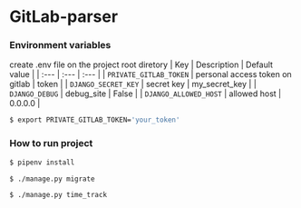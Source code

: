 GitLab-parser
==============================

### Environment variables
create .env file on the project root diretory
| Key    | Description   |    Default value  |
| :---         |     :---      |          :--- |
| `PRIVATE_GITLAB_TOKEN`  | personal access token on gitlab  | token |
| `DJANGO_SECRET_KEY`  | secret key  | my_secret_key |
| `DJANGO_DEBUG`  | debug_site  | False |
| `DJANGO_ALLOWED_HOST`  | allowed host  | 0.0.0.0 |
```.bash
$ export PRIVATE_GITLAB_TOKEN='your_token'
```  
### How to run project
```.bash
$ pipenv install
``` 
```.bash
$ ./manage.py migrate
``` 
```.bash
$ ./manage.py time_track
``` 
